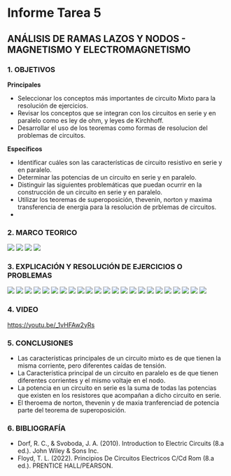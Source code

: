# Informe Tarea 5
## ANÁLISIS DE RAMAS LAZOS Y NODOS - MAGNETISMO Y ELECTROMAGNETISMO
### 1. OBJETIVOS

**Principales**
- Seleccionar los conceptos más importantes de circuito Mixto para la resolución de ejercicios.
- Revisar los conceptos que se integran con los circuitos en serie y en paralelo como es ley de ohm, y leyes de Kirchhoff.
- Desarrollar el uso de los teoremas como formas de resolucion del problemas de circuitos.

**Específicos**

- Identificar cuáles son las características de circuito resistivo en serie y en paralelo.
- Determinar las potencias de un circuito en serie y en paralelo.
- Distinguir las siguientes problemáticas que puedan ocurrir en la construcción de un circuito en serie y en paralelo.
- Utilizar los teoremas de superoposición, thevenin, norton y maxima transferencia de energia para la resolución de prblemas de circuitos.
- 
### 2. MARCO TEORICO
![](https://github.com/SanchezMaiAndresSebastian/Tarea-5/blob/main/Fotos/1.png)
![](https://github.com/SanchezMaiAndresSebastian/Tarea-5/blob/main/Fotos/2.png)
![](https://github.com/SanchezMaiAndresSebastian/Tarea-5/blob/main/Fotos/3.png)
![](https://github.com/SanchezMaiAndresSebastian/Tarea-5/blob/main/Fotos/4.png)

### 3. EXPLICACIÓN Y RESOLUCIÓN DE EJERCICIOS O PROBLEMAS

![](https://github.com/SanchezMaiAndresSebastian/Tarea-5/blob/main/Fotos/Tarea%205%20-%20Fund.%20de%20Circuitos%202022-01.png)
![](https://github.com/SanchezMaiAndresSebastian/Tarea-5/blob/main/Fotos/Tarea%205%20-%20Fund.%20de%20Circuitos%202022-02.png)
![](https://github.com/SanchezMaiAndresSebastian/Tarea-5/blob/main/Fotos/Tarea%205%20-%20Fund.%20de%20Circuitos%202022-03.png)
![](https://github.com/SanchezMaiAndresSebastian/Tarea-5/blob/main/Fotos/Tarea%205%20-%20Fund.%20de%20Circuitos%202022-04.png)
![](https://github.com/SanchezMaiAndresSebastian/Tarea-5/blob/main/Fotos/Tarea%205%20-%20Fund.%20de%20Circuitos%202022-05.png)
![](https://github.com/SanchezMaiAndresSebastian/Tarea-5/blob/main/Fotos/Tarea%205%20-%20Fund.%20de%20Circuitos%202022-06.png)
![](https://github.com/SanchezMaiAndresSebastian/Tarea-5/blob/main/Fotos/Tarea%205%20-%20Fund.%20de%20Circuitos%202022-07.png)
![](https://github.com/SanchezMaiAndresSebastian/Tarea-5/blob/main/Fotos/Tarea%205%20-%20Fund.%20de%20Circuitos%202022-08.png)
![](https://github.com/SanchezMaiAndresSebastian/Tarea-5/blob/main/Fotos/Tarea%205%20-%20Fund.%20de%20Circuitos%202022-09.png)
![](https://github.com/SanchezMaiAndresSebastian/Tarea-5/blob/main/Fotos/Tarea%205%20-%20Fund.%20de%20Circuitos%202022-10.png)
![](https://github.com/SanchezMaiAndresSebastian/Tarea-5/blob/main/Fotos/Tarea%205%20-%20Fund.%20de%20Circuitos%202022-11.png)
![](https://github.com/SanchezMaiAndresSebastian/Tarea-5/blob/main/Fotos/Tarea%205%20-%20Fund.%20de%20Circuitos%202022-12.png)
![](https://github.com/SanchezMaiAndresSebastian/Tarea-5/blob/main/Fotos/Tarea%205%20-%20Fund.%20de%20Circuitos%202022-13.png)
![](https://github.com/SanchezMaiAndresSebastian/Tarea-5/blob/main/Fotos/Tarea%205%20-%20Fund.%20de%20Circuitos%202022-14.png)
![](https://github.com/SanchezMaiAndresSebastian/Tarea-5/blob/main/Fotos/Tarea%205%20-%20Fund.%20de%20Circuitos%202022-15.png)
![](https://github.com/SanchezMaiAndresSebastian/Tarea-5/blob/main/Fotos/Tarea%205%20-%20Fund.%20de%20Circuitos%202022-16.png)
![](https://github.com/SanchezMaiAndresSebastian/Tarea-5/blob/main/Fotos/Tarea%205%20-%20Fund.%20de%20Circuitos%202022-17.png)
![](https://github.com/SanchezMaiAndresSebastian/Tarea-5/blob/main/Fotos/Tarea%205%20-%20Fund.%20de%20Circuitos%202022-18.png)
![](https://github.com/SanchezMaiAndresSebastian/Tarea-5/blob/main/Fotos/Tarea%205%20-%20Fund.%20de%20Circuitos%202022-19.png)
![](https://github.com/SanchezMaiAndresSebastian/Tarea-5/blob/main/Fotos/Tarea%205%20-%20Fund.%20de%20Circuitos%202022-20.png)
![](https://github.com/SanchezMaiAndresSebastian/Tarea-5/blob/main/Fotos/Tarea%205%20-%20Fund.%20de%20Circuitos%202022-21.png)
![](https://github.com/SanchezMaiAndresSebastian/Tarea-5/blob/main/Fotos/Tarea%205%20-%20Fund.%20de%20Circuitos%202022-22.png)
![](https://github.com/SanchezMaiAndresSebastian/Tarea-5/blob/main/Fotos/Tarea%205%20-%20Fund.%20de%20Circuitos%202022-23.png)


### 4. VIDEO

https://youtu.be/_1vHFAw2yRs

### 5. CONCLUSIONES

- Las características principales de un circuito mixto es de que tienen la misma corriente, pero diferentes caídas de tensión.
- La Característica principal de un circuito en paralelo es de que tienen diferentes corrientes y el mismo voltaje en el nodo.
- La potencia en un circuito en serie es la suma de todas las potencias que existen en los resistores que acompañan a dicho circuito en serie.
- El theroema de norton, thevenin y de maxia tranferenciad de potencia parte del teorema de superoposición.

### 6. BIBLIOGRAFÍA

- Dorf, R. C., & Svoboda, J. A. (2010). Introduction to Electric Circuits (8.a ed.). John Wiley & Sons Inc.
- Floyd, T. L. (2022). Principios De Circuitos Electricos C/Cd Rom (8.a ed.). PRENTICE HALL/PEARSON.
